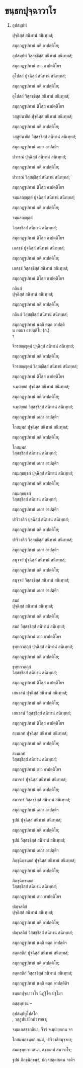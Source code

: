 <h1>ขนฺธกปุจฺฉาวาโร</h1>
<ol>
<li>
อุปสมฺปทํ  
  
  
  
ปุจฺฉิสฺสํ สนิทานํ สนิเทฺทสํ;  
  
สมุกฺกฎฺฐปทานํ กติ อาปตฺติโย;  
  
อุปสมฺปทํ วิสฺสชฺชิสฺสํ สนิทานํ สนิเทฺทสํ;  
  
สมุกฺกฎฺฐปทานํ เทฺว อาปตฺติโยฯ  
</li>
  
อุโปสถํ ปุจฺฉิสฺสํ สนิทานํ สนิเทฺทสํ;  
  
สมุกฺกฎฺฐปทานํ กติ อาปตฺติโย;  
  
อุโปสถํ วิสฺสชฺชิสฺสํ สนิทานํ สนิเทฺทสํ;  
  
สมุกฺกฎฺฐปทานํ ติโสฺส อาปตฺติโยฯ  
</li>
  
วสฺสูปนายิกํ ปุจฺฉิสฺสํ สนิทานํ สนิเทฺทสํ;  
  
สมุกฺกฎฺฐปทานํ กติ อาปตฺติโย;  
  
วสฺสูปนายิกํ วิสฺสชฺชิสฺสํ สนิทานํ สนิเทฺทสํ;  
  
สมุกฺกฎฺฐปทานํ เอกา อาปตฺติฯ  
</li>
  
ปวารณํ ปุจฺฉิสฺสํ สนิทานํ สนิเทฺทสํ;  
  
สมุกฺกฎฺฐปทานํ กติ อาปตฺติโย;  
  
ปวารณํ วิสฺสชฺชิสฺสํ สนิทานํ สนิเทฺทสํ;  
  
สมุกฺกฎฺฐปทานํ ติโสฺส อาปตฺติโยฯ  
</li>
  
จมฺมสญฺญุตฺตํ ปุจฺฉิสฺสํ สนิทานํ สนิเทฺทสํ;  
  
สมุกฺกฎฺฐปทานํ กติ อาปตฺติโย;  
  
จมฺมสญฺญุตฺตํ  
  
วิสฺสชฺชิสฺสํ สนิทานํ สนิเทฺทสํ;  
  
สมุกฺกฎฺฐปทานํ ติโสฺส อาปตฺติโยฯ  
</li>
  
เภสชฺชํ ปุจฺฉิสฺสํ สนิทานํ สนิเทฺทสํ;  
  
สมุกฺกฎฺฐปทานํ กติ อาปตฺติโย;  
  
เภสชฺชํ วิสฺสชฺชิสฺสํ สนิทานํ สนิเทฺทสํ;  
  
สมุกฺกฎฺฐปทานํ ติโสฺส อาปตฺติโยฯ  
</li>
  
กถินกํ  
ปุจฺฉิสฺสํ สนิทานํ สนิเทฺทสํ;  
  
สมุกฺกฎฺฐปทานํ กติ อาปตฺติโย;  
  
กถินกํ วิสฺสชฺชิสฺสํ สนิทานํ สนิเทฺทสํ;  
  
สมุกฺกฎฺฐปทานํ นตฺถิ ตตฺถ อาปตฺติ  
น กตมา อาปตฺติโย (ก.)  
ฯ  
</li>
  
จีวรสญฺญุตฺตํ ปุจฺฉิสฺสํ สนิทานํ สนิเทฺทสํ;  
  
สมุกฺกฎฺฐปทานํ กติ อาปตฺติโย;  
  
จีวรสญฺญุตฺตํ วิสฺสชฺชิสฺสํ สนิทานํ สนิเทฺทสํ;  
  
สมุกฺกฎฺฐปทานํ ติโสฺส อาปตฺติโยฯ  
</li>
  
จเมฺปยฺยกํ ปุจฺฉิสฺสํ สนิทานํ สนิเทฺทสํ;  
  
สมุกฺกฎฺฐปทานํ กติ อาปตฺติโย;  
  
จเมฺปยฺยกํ วิสฺสชฺชิสฺสํ สนิทานํ สนิเทฺทสํ;  
  
สมุกฺกฎฺฐปทานํ เอกา อาปตฺติฯ  
</li>
  
โกสมฺพกํ ปุจฺฉิสฺสํ สนิทานํ สนิเทฺทสํ;  
  
สมุกฺกฎฺฐปทานํ กติ อาปตฺติโย;  
  
โกสมฺพกํ  
วิสฺสชฺชิสฺสํ สนิทานํ สนิเทฺทสํ;  
  
สมุกฺกฎฺฐปทานํ เอกา อาปตฺติฯ  
</li>
  
กมฺมกฺขนฺธกํ ปุจฺฉิสฺสํ สนิทานํ สนิเทฺทสํ;  
  
สมุกฺกฎฺฐปทานํ กติ อาปตฺติโย;  
  
กมฺมกฺขนฺธกํ  
วิสฺสชฺชิสฺสํ สนิทานํ สนิเทฺทสํ;  
  
สมุกฺกฎฺฐปทานํ เอกา อาปตฺติฯ  
</li>
  
ปาริวาสิกํ ปุจฺฉิสฺสํ สนิทานํ สนิเทฺทสํ;  
  
สมุกฺกฎฺฐปทานํ กติ อาปตฺติโย;  
  
ปาริวาสิกํ วิสฺสชฺชิสฺสํ สนิทานํ สนิเทฺทสํ;  
  
สมุกฺกฎฺฐปทานํ เอกา อาปตฺติฯ  
</li>
  
สมุจฺจยํ ปุจฺฉิสฺสํ สนิทานํ สนิเทฺทสํ;  
  
สมุกฺกฎฺฐปทานํ กติ อาปตฺติโย;  
  
สมุจฺจยํ วิสฺสชฺชิสฺสํ สนิทานํ สนิเทฺทสํ;  
  
สมุกฺกฎฺฐปทานํ เอกา อาปตฺติฯ  
</li>
  
สมถํ  
ปุจฺฉิสฺสํ สนิทานํ สนิเทฺทสํ;  
  
สมุกฺกฎฺฐปทานํ กติ อาปตฺติโย;  
  
สมถํ วิสฺสชฺชิสฺสํ สนิทานํ สนิเทฺทสํ;  
  
สมุกฺกฎฺฐปทานํ เทฺว อาปตฺติโยฯ  
</li>
  
ขุทฺทกวตฺถุกํ ปุจฺฉิสฺสํ สนิทานํ สนิเทฺทสํ;  
  
สมุกฺกฎฺฐปทานํ กติ อาปตฺติโย;  
  
ขุทฺทกวตฺถุกํ  
วิสฺสชฺชิสฺสํ สนิทานํ สนิเทฺทสํ;  
  
สมุกฺกฎฺฐปทานํ ติโสฺส อาปตฺติโยฯ  
</li>
  
เสนาสนํ ปุจฺฉิสฺสํ สนิทานํ สนิเทฺทสํ;  
  
สมุกฺกฎฺฐปทานํ กติ อาปตฺติโย;  
  
เสนาสนํ วิสฺสชฺชิสฺสํ สนิทานํ สนิเทฺทสํ;  
  
สมุกฺกฎฺฐปทานํ ติโสฺส อาปตฺติโยฯ  
</li>
  
สงฺฆเภทํ ปุจฺฉิสฺสํ สนิทานํ สนิเทฺทสํ;  
  
สมุกฺกฎฺฐปทานํ กติ อาปตฺติโย;  
  
สงฺฆเภทํ  
วิสฺสชฺชิสฺสํ สนิทานํ สนิเทฺทสํ;  
  
สมุกฺกฎฺฐปทานํ เทฺว อาปตฺติโยฯ  
</li>
  
สมาจารํ ปุจฺฉิสฺสํ สนิทานํ สนิเทฺทสํ;  
  
สมุกฺกฎฺฐปทานํ กติ อาปตฺติโย;  
  
สมาจารํ วิสฺสชฺชิสฺสํ สนิทานํ สนิเทฺทสํ;  
  
สมุกฺกฎฺฐปทานํ เอกา อาปตฺติฯ  
</li>
  
ฐปนํ ปุจฺฉิสฺสํ สนิทานํ สนิเทฺทสํ;  
  
สมุกฺกฎฺฐปทานํ กติ อาปตฺติโย;  
  
ฐปนํ วิสฺสชฺชิสฺสํ สนิทานํ สนิเทฺทสํ;  
  
สมุกฺกฎฺฐปทานํ เอกา อาปตฺติฯ  
</li>
  
ภิกฺขุนิกฺขนฺธกํ ปุจฺฉิสฺสํ สนิทานํ สนิเทฺทสํ;  
  
สมุกฺกฎฺฐปทานํ กติ อาปตฺติโย;  
  
ภิกฺขุนิกฺขนฺธกํ  
วิสฺสชฺชิสฺสํ สนิทานํ สนิเทฺทสํ;  
  
สมุกฺกฎฺฐปทานํ เทฺว อาปตฺติโยฯ  
</li>
  
ปญฺจสติกํ  
ปุจฺฉิสฺสํ สนิทานํ สนิเทฺทสํ;  
  
สมุกฺกฎฺฐปทานํ กติ อาปตฺติโย;  
  
ปญฺจสติกํ วิสฺสชฺชิสฺสํ สนิทานํ สนิเทฺทสํ;  
  
สมุกฺกฎฺฐปทานํ นตฺถิ ตตฺถ อาปตฺติฯ  
</li>
  
สตฺตสติกํ ปุจฺฉิสฺสํ สนิทานํ สนิเทฺทสํ;  
  
สมุกฺกฎฺฐปทานํ กติ อาปตฺติโย;  
  
สตฺตสติกํ วิสฺสชฺชิสฺสํ สนิทานํ สนิเทฺทสํ;  
  
สมุกฺกฎฺฐปทานํ นตฺถิ ตตฺถ อาปตฺตีติฯ  
</li>
  
ขนฺธกปุจฺฉาวาโร นิฎฺฐิโต ปฐโมฯ  
</li>
  
ตสฺสุทฺทานํ –  
</li>
  
อุปสมฺปทูโปสโถ  
, วสฺสูปนายิกปวารณา;  
  
จมฺมเภสชฺชกถินา, จีวรํ จเมฺปยฺยเกน จฯ  
</li>
  
โกสมฺพกฺขนฺธกํ กมฺมํ, ปาริวาสิสมุจฺจยา;  
  
สมถขุทฺทกา เสนา, สงฺฆเภทํ สมาจาโร;  
  
ฐปนํ ภิกฺขุนิกฺขนฺธํ, ปญฺจสตฺตสเตน จาติฯ  
</li>
  
  
  
  
  